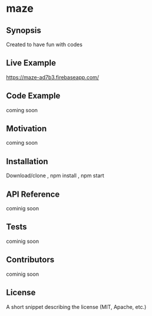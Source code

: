 # maze
## Synopsis

Created to have fun with codes

## Live Example
https://maze-ad7b3.firebaseapp.com/

## Code Example

coming soon

## Motivation

coming soon

## Installation

Download/clone , 
npm install , npm start

## API Reference

cominig soon

## Tests

cominig soon

## Contributors

cominig soon

## License

A short snippet describing the license (MIT, Apache, etc.)
